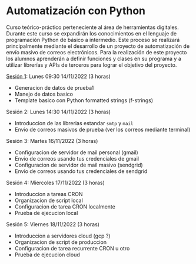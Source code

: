 # Automatización con Python

Curso teórico-práctico perteneciente al área de herramientas digitales. Durante este curso se expandirán los conocimientos en el lenguaje de programación Python de básico a intermedio. Este proceso se realizará principalmente mediante el desarrollo de un proyecto de automatización de envío masivo de correos electrónicos. Para la realización de este proyecto los alumnos aprenderán a definir funciones y clases en su programa y a utilizar librerías y APIs de terceros para lograr el objetivo del proyecto.

[Sesión 1](nbs/aprendiendo_mas_pandas.ipynb): Lunes 09:30 14/11/2022  (3 horas)

- Generacion de datos de prueba1
- Manejo de datos basico
- Template basico con Python formatted strings (f-strings)

Sesión 2: Lunes 14:30 14/11/2022 (3 horas)

- Introduccion de las librerias estandar `smtp` y `mail` 
- Envio de correos masivos de prueba (ver los correos mediante terminal)

Sesión 3: Martes      16/11/2022 (3 horas)

- Configuracion de servidor de mail personal (gmail)
- Envio de correos usando tus credenciales de gmail
- Configuracion de servidor de mail masivo (sendgrid)
- Envio de correos usando tus credenciales de sendgrid

Sesión 4: Miercoles   17/11/2022 (3 horas)

- Introduccion a tareas CRON
- Organizacion de script local
- Configuracion de tarea CRON localmente
- Prueba de ejecucion local

Sesión 5: Viernes     18/11/2022 (3 horas)

- Introduccion a servidores cloud (gcp ?)
- Organizacion de script de produccion
- Configuracion de tarea recurrente CRON u otro
- Prueba de ejecucion cloud
  